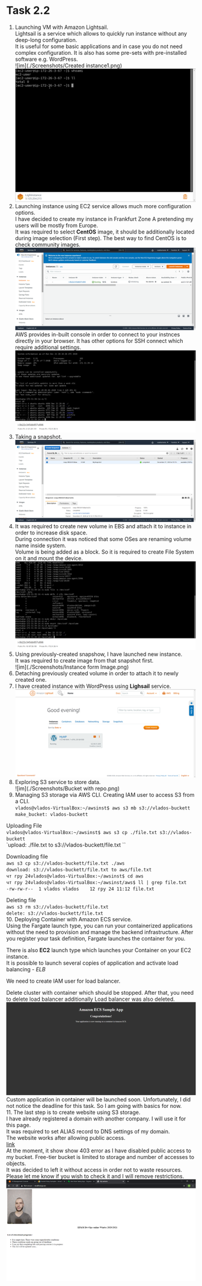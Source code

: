 # Task 2.2
1. Launching VM with Amazon Lightsail.  
Lightsail is a service which allows to quickly run instance without any deep-long configuration.  
It is useful for some basic applications and in case you do not need complex configuration. It is also has some pre-sets with pre-installed software e.g. WordPress.  
![im](./Screenshots/Created instance1.png)  
![im](./Screenshots/connected-to-instance1.png)  
2. Launching instance using EC2 service allows much more configuration options.  
I have decided to create my instance in Frankfurt Zone A pretending my users will be mostly from Europe.  
It was required to select **CentOS** image, it should be additionally located during image selection (First step). The best way to find CentOS is to check community images.  
![im](./Screenshots/LaunchedInstance1.png)  
AWS provides in-built console in order to connect to your instnces directly in your browser. It has other options for SSH connect which require additional settings.  
![im](./Screenshots/Connected.png)  
3. Taking a snapshot.  
![im](./Screenshots/Snapshot.png)  
4. It was required to create new volume in EBS and attach it to instance in order to increase disk space.  
During connection it was noticed that some OSes are renaming volume name inside system.  
Volume is being added as a block.  So it is required to create File System on it and mount the device.   
![im](./Screenshots/mountingvolume.png)  
5. Using previously-created snapshow, I have launched new instance.  
It was required to create image from that snapshot first.  
![im](./Screenshots/Instance form Image.png)  
6. Detaching previously created volume in order to attach it to newly created one.  
7. I have created instance with WordPress using **Lighsail** service.  
![im](./Screenshots/WpLightsail.png)  
8. Exploring S3 service to store data.  
![im](./Screenshots/Bucket with repo.png)  
9. Managing S3 storage via AWS CLI. Creating IAM user to access S3 from a CLI.    
`vlados@vlados-VirtualBox:~/awsinst$ aws s3 mb s3://vlados-buckett`  
`make_bucket: vlados-buckett`  

Uploading File  
`vlados@vlados-VirtualBox:~/awsinst$ aws s3 cp ./file.txt s3://vlados-buckett`  
`upload: ./file.txt to s3://vlados-buckett/file.txt  ``

Downloading file  
`aws s3 cp s3://vlados-buckett/file.txt ./aws`  
`download: s3://vlados-buckett/file.txt to aws/file.txt`           
`чт гру 24vlados@vlados-VirtualBox:~/awsinst$ cd aws`  
`чт гру 24vlados@vlados-VirtualBox:~/awsinst/aws$ ll | grep file.txt`  
`-rw-rw-r--  1 vlados vlados    12 гру 24 11:12 file.txt`  

Deleting file  
`aws s3 rm s3://vlados-buckett/file.txt`  
`delete: s3://vlados-buckett/file.txt`  
10. Deploying Container with Amazon ECS service.  
Using the Fargate launch type, you can run your containerized applications without the need to provision and manage the backend infrastructure. After you register your task definition, Fargate launches the container for you.

There is also **EC2** launch type which launches your Container on your EC2 instance.  
It is possible to launch several copies of application and activate load balancing - *ELB*  

We need to create IAM user for load balancer.    

Delete cluster with container which should be stopped. After that, you need to delete load balancer additionally
Load balancer was also deleted.  
![im](./Screenshots/ECSSampleApp.png)  
Custom application in container will be launched soon. Unfortunately, I did not notice the deadline for this task. So I am going with basics for now.  
11. The last step is to create website using S3 storage.  
I have already registered a domain with another company. I will use it for this page.  
It was required to set ALIAS record to DNS settings of my domain.  
The website works after allowing public access.  
[link](http://stealthninja.me)  
At the moment, it show show 403 error as I have disabled public access to my bucket. Free-tier bucket is limited to storage and number of accesses to objects.  
It was decided to left it without access in order not to waste resources. Please let me know if you wish to check it and I will remove restrictions.  
![im](./Screenshots/WebsiteIsRunning.png)  
